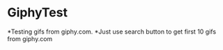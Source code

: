 # GiphyTest
*Testing gifs from giphy.com. 
*Just use search button to get first 10 gifs from giphy.com
